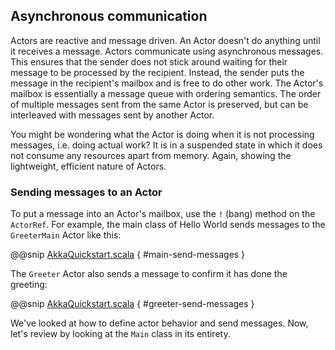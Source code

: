 ## Asynchronous communication

Actors are reactive and message driven. An Actor doesn't do anything until it receives a message. Actors communicate using asynchronous messages. 
This ensures that the sender does not stick around waiting for their message to be processed by the recipient. 
Instead, the sender puts the message in the recipient's mailbox and is free to do other work. 
The Actor's mailbox is essentially a message queue with ordering semantics. The order of multiple messages sent from the same Actor is preserved, but can be interleaved with messages sent by another Actor.
 
You might be wondering what the Actor is doing when it is not processing messages, i.e. doing actual work? 
It is in a suspended state in which it does not consume any resources apart from memory. Again, showing the lightweight, efficient nature of Actors. 

### Sending messages to an Actor

To put a message into an Actor's mailbox, use the `!` (bang) method on the `ActorRef`. 
For example, the main class of Hello World sends messages to the `GreeterMain` Actor like this:
 
@@snip [AkkaQuickstart.scala](/src/main/g8/src/main/scala/$package$/AkkaQuickstart.scala) { #main-send-messages }
 
The `Greeter` Actor also sends a message to confirm it has done the greeting:
 
@@snip [AkkaQuickstart.scala](/src/main/g8/src/main/scala/$package$/AkkaQuickstart.scala) { #greeter-send-messages }
 
We've looked at how to define actor behavior and send messages. Now, let's review by looking at the `Main` class in its entirety. 
